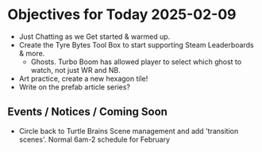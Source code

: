 # Objectives for Today 2025-02-09

- Just Chatting as we Get started & warmed up.
- Create the Tyre Bytes Tool Box to start supporting Steam Leaderboards & more.
  - Ghosts. Turbo Boom has allowed player to select which ghost to watch, not just WR and NB.
- Art practice, create a new hexagon tile!
- Write on the prefab article series?

## Events / Notices / Coming Soon


- Circle back to Turtle Brains Scene management and add 'transition scenes'.
Normal 6am-2 schedule for February
